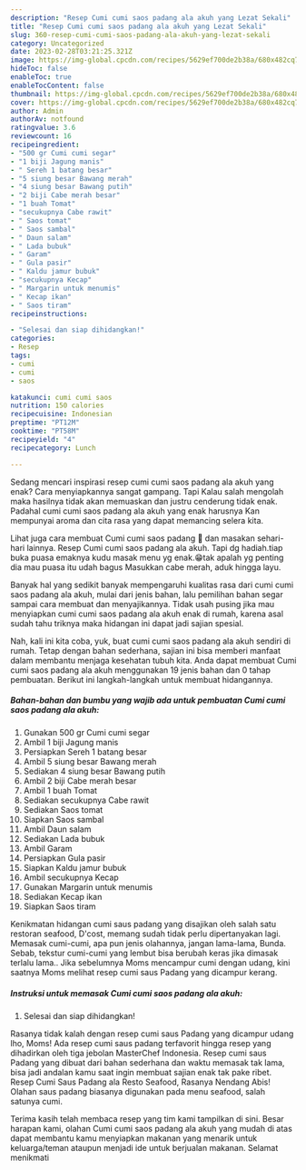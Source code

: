 ```yaml
---
description: "Resep Cumi cumi saos padang ala akuh yang Lezat Sekali"
title: "Resep Cumi cumi saos padang ala akuh yang Lezat Sekali"
slug: 360-resep-cumi-cumi-saos-padang-ala-akuh-yang-lezat-sekali
category: Uncategorized
date: 2023-02-28T03:21:25.321Z
image: https://img-global.cpcdn.com/recipes/5629ef700de2b38a/680x482cq70/cumi-cumi-saos-padang-ala-akuh-foto-resep-utama.jpg
hideToc: false
enableToc: true
enableTocContent: false
thumbnail: https://img-global.cpcdn.com/recipes/5629ef700de2b38a/680x482cq70/cumi-cumi-saos-padang-ala-akuh-foto-resep-utama.jpg
cover: https://img-global.cpcdn.com/recipes/5629ef700de2b38a/680x482cq70/cumi-cumi-saos-padang-ala-akuh-foto-resep-utama.jpg
author: Admin
authorAv: notfound
ratingvalue: 3.6
reviewcount: 16
recipeingredient:
- "500 gr Cumi cumi segar"
- "1 biji Jagung manis"
- " Sereh 1 batang besar"
- "5 siung besar Bawang merah"
- "4 siung besar Bawang putih"
- "2 biji Cabe merah besar"
- "1 buah Tomat"
- "secukupnya Cabe rawit"
- " Saos tomat"
- " Saos sambal"
- " Daun salam"
- " Lada bubuk"
- " Garam"
- " Gula pasir"
- " Kaldu jamur bubuk"
- "secukupnya Kecap"
- " Margarin untuk menumis"
- " Kecap ikan"
- " Saos tiram"
recipeinstructions:

- "Selesai dan siap dihidangkan!"
categories:
- Resep
tags:
- cumi
- cumi
- saos

katakunci: cumi cumi saos 
nutrition: 150 calories
recipecuisine: Indonesian
preptime: "PT12M"
cooktime: "PT58M"
recipeyield: "4"
recipecategory: Lunch

---
```



Sedang mencari inspirasi resep cumi cumi saos padang ala akuh yang enak? Cara menyiapkannya sangat gampang. Tapi Kalau salah mengolah maka hasilnya tidak akan memuaskan dan justru cenderung tidak enak. Padahal cumi cumi saos padang ala akuh yang enak harusnya Kan mempunyai aroma dan cita rasa yang dapat memancing selera kita.


Lihat juga cara membuat Cumi cumi saos padang 🦑 dan masakan sehari-hari lainnya. Resep Cumi cumi saos padang ala akuh. Tapi dg hadiah.tiap buka puasa emaknya kudu masak menu yg enak.😁tak apalah yg penting dia mau puasa itu udah bagus Masukkan cabe merah, aduk hingga layu.

Banyak hal yang sedikit banyak mempengaruhi kualitas rasa dari cumi cumi saos padang ala akuh, mulai dari jenis bahan, lalu pemilihan bahan segar sampai cara membuat dan menyajikannya. Tidak usah pusing jika mau menyiapkan cumi cumi saos padang ala akuh enak di rumah, karena asal sudah tahu triknya maka hidangan ini dapat jadi sajian spesial.


Nah, kali ini kita coba, yuk, buat cumi cumi saos padang ala akuh sendiri di rumah. Tetap dengan bahan sederhana, sajian ini bisa memberi manfaat dalam membantu menjaga kesehatan tubuh kita. Anda dapat membuat Cumi cumi saos padang ala akuh menggunakan 19 jenis bahan dan 0 tahap pembuatan. Berikut ini langkah-langkah untuk membuat hidangannya.

<!--inarticleads1-->

##### Bahan-bahan dan bumbu yang wajib ada untuk pembuatan Cumi cumi saos padang ala akuh:

1. Gunakan 500 gr Cumi cumi segar
1. Ambil 1 biji Jagung manis
1. Persiapkan  Sereh 1 batang besar
1. Ambil 5 siung besar Bawang merah
1. Sediakan 4 siung besar Bawang putih
1. Ambil 2 biji Cabe merah besar
1. Ambil 1 buah Tomat
1. Sediakan secukupnya Cabe rawit
1. Sediakan  Saos tomat
1. Siapkan  Saos sambal
1. Ambil  Daun salam
1. Sediakan  Lada bubuk
1. Ambil  Garam
1. Persiapkan  Gula pasir
1. Siapkan  Kaldu jamur bubuk
1. Ambil secukupnya Kecap
1. Gunakan  Margarin untuk menumis
1. Sediakan  Kecap ikan
1. Siapkan  Saos tiram


Kenikmatan hidangan cumi saus padang yang disajikan oleh salah satu restoran seafood, D&#39;cost, memang sudah tidak perlu dipertanyakan lagi. Memasak cumi-cumi, apa pun jenis olahannya, jangan lama-lama, Bunda. Sebab, tekstur cumi-cumi yang lembut bisa berubah keras jika dimasak terlalu lama.. Jika sebelumnya Moms mencampur cumi dengan udang, kini saatnya Moms melihat resep cumi saus Padang yang dicampur kerang. 

<!--inarticleads2-->

##### Instruksi untuk memasak Cumi cumi saos padang ala akuh:


1. Selesai dan siap dihidangkan!

Rasanya tidak kalah dengan resep cumi saus Padang yang dicampur udang lho, Moms! Ada resep cumi saus padang terfavorit hingga resep yang dihadirkan oleh tiga jebolan MasterChef Indonesia. Resep cumi saus Padang yang dibuat dari bahan sederhana dan waktu memasak tak lama, bisa jadi andalan kamu saat ingin membuat sajian enak tak pake ribet. Resep Cumi Saus Padang ala Resto Seafood, Rasanya Nendang Abis! Olahan saus padang biasanya digunakan pada menu seafood, salah satunya cumi. 

Terima kasih telah membaca resep yang tim kami tampilkan di sini. Besar harapan kami, olahan Cumi cumi saos padang ala akuh yang mudah di atas dapat membantu kamu menyiapkan makanan yang menarik untuk keluarga/teman ataupun menjadi ide untuk berjualan makanan. Selamat menikmati
